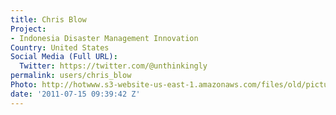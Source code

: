 ```yaml
---
title: Chris Blow
Project:
- Indonesia Disaster Management Innovation
Country: United States
Social Media (Full URL):
  Twitter: https://twitter.com/@unthinkingly
permalink: users/chris_blow
Photo: http://hotwww.s3-website-us-east-1.amazonaws.com/files/old/pictures/picture-16-1433268781.jpg
date: '2011-07-15 09:39:42 Z'
---
```


